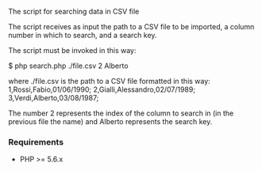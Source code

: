 The script for searching data in CSV file

The script receives as input the path to a CSV file to be imported, a 
column number in which to search, and a search key.

The script must be invoked in this way:

$ php search.php ./file.csv 2 Alberto

where ./file.csv is the path to a CSV file formatted in this way:
1,Rossi,Fabio,01/06/1990;
2,Gialli,Alessandro,02/07/1989;
3,Verdi,Alberto,03/08/1987;

The number 2 represents the index of the column to search in (in the 
previous file the name) and Alberto represents the search key.

### Requirements
* PHP >= 5.6.x